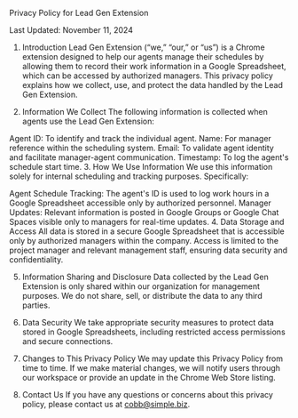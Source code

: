 Privacy Policy for Lead Gen Extension

Last Updated: November 11, 2024

1. Introduction
Lead Gen Extension (“we,” “our,” or “us”) is a Chrome extension designed to help our agents manage their schedules by allowing them to record their work information in a Google Spreadsheet, which can be accessed by authorized managers. This privacy policy explains how we collect, use, and protect the data handled by the Lead Gen Extension.

2. Information We Collect
The following information is collected when agents use the Lead Gen Extension:

Agent ID: To identify and track the individual agent.
Name: For manager reference within the scheduling system.
Email: To validate agent identity and facilitate manager-agent communication.
Timestamp: To log the agent's schedule start time.
3. How We Use Information
We use this information solely for internal scheduling and tracking purposes. Specifically:

Agent Schedule Tracking: The agent's ID is used to log work hours in a Google Spreadsheet accessible only by authorized personnel.
Manager Updates: Relevant information is posted in Google Groups or Google Chat Spaces visible only to managers for real-time updates.
4. Data Storage and Access
All data is stored in a secure Google Spreadsheet that is accessible only by authorized managers within the company. Access is limited to the project manager and relevant management staff, ensuring data security and confidentiality.

5. Information Sharing and Disclosure
Data collected by the Lead Gen Extension is only shared within our organization for management purposes. We do not share, sell, or distribute the data to any third parties.

6. Data Security
We take appropriate security measures to protect data stored in Google Spreadsheets, including restricted access permissions and secure connections.

7. Changes to This Privacy Policy
We may update this Privacy Policy from time to time. If we make material changes, we will notify users through our workspace or provide an update in the Chrome Web Store listing.

8. Contact Us
If you have any questions or concerns about this privacy policy, please contact us at cobb@simple.biz.

